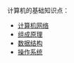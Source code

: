 计算机的基础知识点：

* [计算机网络](csnotes/netword.md)
* [组成原理](csnotes/composition.md)
* [数据结构](csnotes/ds.md)
* [操作系统](csnotes/os.md)

